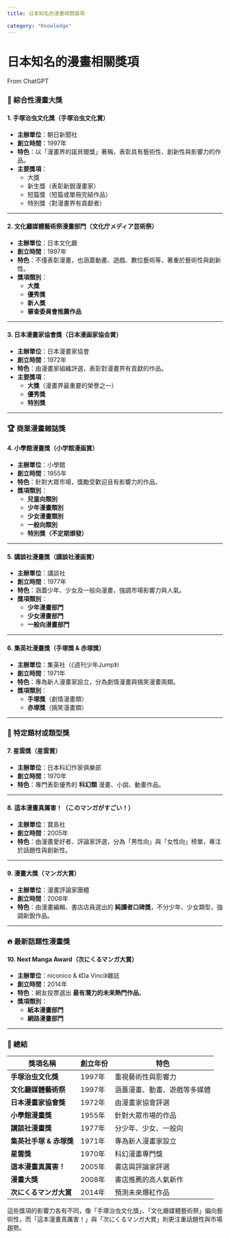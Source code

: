 ```yaml
---
title: 日本知名的漫畫相關獎項

category: "Knowledge"
---
```


# 日本知名的漫畫相關獎項
<!-- more -->
From ChatGPT

### **📖 綜合性漫畫大獎**

#### **1. 手塚治虫文化獎（手塚治虫文化賞）**
- **主辦單位**：朝日新聞社  
- **創立時間**：1997年  
- **特色**：以「漫畫界的諾貝爾獎」著稱，表彰具有藝術性、創新性與影響力的作品。  
- **主要獎項**：
  - 大獎
  - 新生獎（表彰新銳漫畫家）
  - 短篇獎（短篇或單冊完結作品）
  - 特別獎（對漫畫界有貢獻者）

---

#### **2. 文化廳媒體藝術祭漫畫部門（文化庁メディア芸術祭）**
- **主辦單位**：日本文化廳  
- **創立時間**：1997年  
- **特色**：不僅表彰漫畫，也涵蓋動畫、遊戲、數位藝術等，著重於藝術性與創新性。  
- **獎項類別**：
  - **大獎**
  - **優秀獎**
  - **新人獎**
  - **審查委員會推薦作品**

---

#### **3. 日本漫畫家協會獎（日本漫画家協会賞）**
- **主辦單位**：日本漫畫家協會  
- **創立時間**：1972年  
- **特色**：由漫畫家組織評選，表彰對漫畫界有貢獻的作品。  
- **主要獎項**：
  - **大獎**（漫畫界最重要的榮譽之一）
  - **優秀獎**
  - **特別獎**

---

### **🏆 商業漫畫雜誌獎**

#### **4. 小學館漫畫獎（小学館漫画賞）**
- **主辦單位**：小學館  
- **創立時間**：1955年  
- **特色**：針對大眾市場，獎勵受歡迎且有影響力的作品。  
- **獎項類別**：
  - **兒童向類別**
  - **少年漫畫類別**
  - **少女漫畫類別**
  - **一般向類別**
  - **特別獎（不定期頒發）**

---

#### **5. 講談社漫畫獎（講談社漫画賞）**
- **主辦單位**：講談社  
- **創立時間**：1977年  
- **特色**：涵蓋少年、少女及一般向漫畫，強調市場影響力與人氣。  
- **獎項類別**：
  - **少年漫畫部門**
  - **少女漫畫部門**
  - **一般向漫畫部門**

---

#### **6. 集英社漫畫獎（手塚獎 & 赤塚獎）**
- **主辦單位**：集英社（《週刊少年Jump》）  
- **創立時間**：1971年  
- **特色**：專為新人漫畫家設立，分為劇情漫畫與搞笑漫畫兩類。  
- **獎項類別**：
  - **手塚獎**（劇情漫畫類）
  - **赤塚獎**（搞笑漫畫類）

---

### **🔹 特定題材或類型獎**

#### **7. 星雲獎（星雲賞）**
- **主辦單位**：日本科幻作家俱樂部  
- **創立時間**：1970年  
- **特色**：專門表彰優秀的 **科幻類** 漫畫、小說、動畫作品。  

---

#### **8. 這本漫畫真厲害！（このマンガがすごい！）**
- **主辦單位**：寶島社  
- **創立時間**：2005年  
- **特色**：由漫畫愛好者、評論家評選，分為「男性向」與「女性向」榜單，專注於話題性與創新性。  

---

#### **9. 漫畫大獎（マンガ大賞）**
- **主辦單位**：漫畫評論家團體  
- **創立時間**：2008年  
- **特色**：由漫畫編輯、書店店員選出的 **純讀者口碑獎**，不分少年、少女類型，強調新銳作品。

---

### **🔥 最新話題性漫畫獎**

#### **10. Next Manga Award（次にくるマンガ大賞）**
- **主辦單位**：niconico & 《Da Vinci》雜誌  
- **創立時間**：2014年  
- **特色**：網友投票選出 **最有潛力的未來熱門作品**。  
- **獎項類別**：
  - **紙本漫畫部門**
  - **網路漫畫部門**

---

### **📌 總結**
| **獎項名稱** | **創立年份** | **特色** |
|-------------|------------|---------|
| **手塚治虫文化獎** | 1997年 | 重視藝術性與影響力 |
| **文化廳媒體藝術祭** | 1997年 | 涵蓋漫畫、動畫、遊戲等多媒體 |
| **日本漫畫家協會獎** | 1972年 | 由漫畫家協會評選 |
| **小學館漫畫獎** | 1955年 | 針對大眾市場的作品 |
| **講談社漫畫獎** | 1977年 | 分少年、少女、一般向 |
| **集英社手塚 & 赤塚獎** | 1971年 | 專為新人漫畫家設立 |
| **星雲獎** | 1970年 | 科幻漫畫專門獎 |
| **這本漫畫真厲害！** | 2005年 | 書店與評論家評選 |
| **漫畫大獎** | 2008年 | 書店推薦的高人氣新作 |
| **次にくるマンガ大賞** | 2014年 | 預測未來爆紅作品 |

這些獎項的影響力各有不同，像「手塚治虫文化獎」、「文化廳媒體藝術祭」偏向藝術性，而「這本漫畫真厲害！」與「次にくるマンガ大賞」則更注重話題性與市場趨勢。